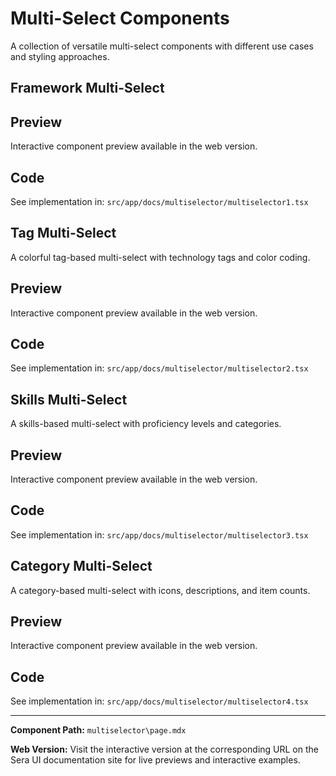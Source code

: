 # Multi-Select Components

A collection of versatile multi-select components with different use cases and styling approaches.

## Framework Multi-Select

## Preview

Interactive component preview available in the web version.

## Code

See implementation in: `src/app/docs/multiselector/multiselector1.tsx`

## Tag Multi-Select

A colorful tag-based multi-select with technology tags and color coding.

## Preview

Interactive component preview available in the web version.

## Code

See implementation in: `src/app/docs/multiselector/multiselector2.tsx`

## Skills Multi-Select

A skills-based multi-select with proficiency levels and categories.

## Preview

Interactive component preview available in the web version.

## Code

See implementation in: `src/app/docs/multiselector/multiselector3.tsx`

## Category Multi-Select

A category-based multi-select with icons, descriptions, and item counts.

## Preview

Interactive component preview available in the web version.

## Code

See implementation in: `src/app/docs/multiselector/multiselector4.tsx`

---

**Component Path:** `multiselector\page.mdx`

**Web Version:** Visit the interactive version at the corresponding URL on the Sera UI documentation site for live previews and interactive examples.
